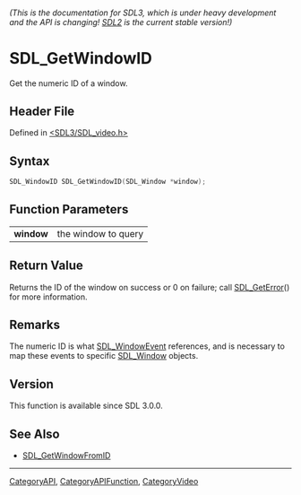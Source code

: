 ###### (This is the documentation for SDL3, which is under heavy development and the API is changing! [SDL2](https://wiki.libsdl.org/SDL2/) is the current stable version!)
# SDL_GetWindowID

Get the numeric ID of a window.

## Header File

Defined in [<SDL3/SDL_video.h>](https://github.com/libsdl-org/SDL/blob/main/include/SDL3/SDL_video.h)

## Syntax

```c
SDL_WindowID SDL_GetWindowID(SDL_Window *window);
```

## Function Parameters

|                |                     |
| -------------- | ------------------- |
| **window**     | the window to query |

## Return Value

Returns the ID of the window on success or 0 on failure; call
[SDL_GetError](SDL_GetError)() for more information.

## Remarks

The numeric ID is what [SDL_WindowEvent](SDL_WindowEvent) references, and
is necessary to map these events to specific [SDL_Window](SDL_Window)
objects.

## Version

This function is available since SDL 3.0.0.

## See Also

- [SDL_GetWindowFromID](SDL_GetWindowFromID)

----
[CategoryAPI](CategoryAPI), [CategoryAPIFunction](CategoryAPIFunction), [CategoryVideo](CategoryVideo)

